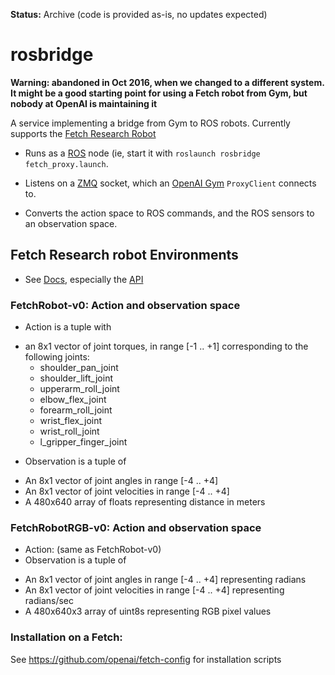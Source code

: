 **Status:** Archive (code is provided as-is, no updates expected)

# rosbridge
**Warning: abandoned in Oct 2016, when we changed to a different system. It might be a good starting point for using a Fetch robot from Gym, but nobody at OpenAI is maintaining it**

A service implementing a bridge from Gym to ROS robots. Currently supports the [Fetch Research Robot](http://docs.fetchrobotics.com/)

 - Runs as a [ROS](http://www.ros.org) node (ie, start it with `roslaunch rosbridge fetch_proxy.launch`.

 - Listens on a [ZMQ](http://api.zeromq.org) socket, which an [OpenAI Gym](http://gym.openai.com) `ProxyClient` connects to.

 - Converts the action space to ROS commands, and the ROS sensors to an observation space.

## Fetch Research robot Environments
 * See [Docs](http://docs.fetchrobotics.com/), especially the [API](http://docs.fetchrobotics.com/api_overview.html)

### FetchRobot-v0: Action and observation space
 * Action is a tuple with
  - an 8x1 vector of joint torques, in range [-1 .. +1] corresponding to the following joints:
    - shoulder_pan_joint
    - shoulder_lift_joint
    - upperarm_roll_joint
    - elbow_flex_joint
    - forearm_roll_joint
    - wrist_flex_joint
    - wrist_roll_joint
    - l_gripper_finger_joint
 * Observation is a tuple of
  - An 8x1 vector of joint angles in range [-4 .. +4]
  - An 8x1 vector of joint velocities in range [-4 .. +4]
  - A 480x640 array of floats representing distance in meters

### FetchRobotRGB-v0: Action and observation space
 * Action: (same as FetchRobot-v0)
 * Observation is a tuple of
  - An 8x1 vector of joint angles in range [-4 .. +4] representing radians
  - An 8x1 vector of joint velocities in range [-4 .. +4] representing radians/sec
  - A 480x640x3 array of uint8s representing RGB pixel values


### Installation on a Fetch:
See https://github.com/openai/fetch-config for installation scripts
